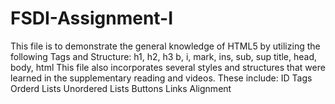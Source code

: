# FSDI-Assignment-I
This file is to demonstrate the general knowledge of HTML5 by utilizing the following Tags and Structure:
  h1, h2, h3
  b, i, mark, ins, sub, sup
  title, head, body, html
This file also incorporates several styles and structures that were learned in the supplementary reading and videos. These include:
    ID Tags
    Orderd Lists
    Unordered Lists
    Buttons
    Links
    Alignment

    
   
